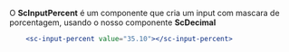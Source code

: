 O **ScInputPercent** é um componente que cria um input com mascara de porcentagem, usando o nosso componente **ScDecimal**

```jsx
    <sc-input-percent value="35.10"></sc-input-percent>
```
